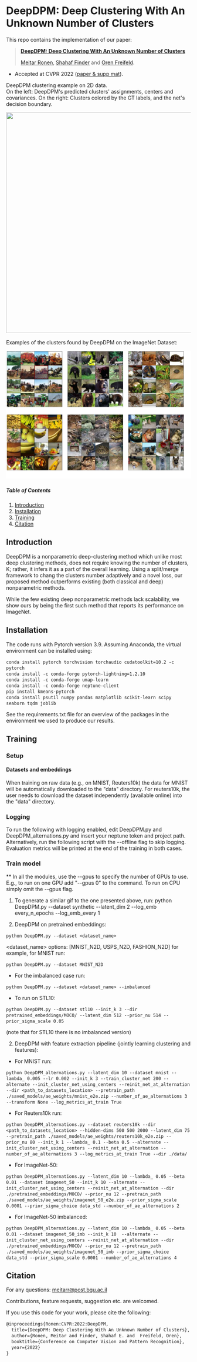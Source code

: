 # DeepDPM: Deep Clustering With An Unknown Number of Clusters
This repo contains the implementation of our paper:
> [**DeepDPM: Deep Clustering With An Unknown Number of Clusters**]()
>
> [Meitar Ronen](https://www.linkedin.com/in/meitar-ronen/), [Shahaf Finder](https://shahaffind.github.io) and [Oren Freifeld](https://www.cs.bgu.ac.il/~orenfr/index.htm).

- Accepted at CVPR 2022 ([paper \& supp mat](https://arxiv.org/abs/2203.14309)).

DeepDPM clustering example on 2D data.<br />
On the left: DeepDPM's predicted clusters' assignments, centers and covariances. On the right: Clusters colored by the GT labels, and the net's decision boundary.
<br>
<p align="center">
<img src="clustering_example.gif" width="750" height="600">
</p>


Examples of the clusters found by DeepDPM on the ImageNet Dataset:


![Examples of the clusters found by DeepDPM on the ImageNet dataset](ImageNet_cluster_examples/cluster_examples.jpg?raw=true "Examples of the clusters found by DeepDPM on the ImageNet dataset")


##### Table of Contents  
1. [Introduction](#Introduction)  
2. [Installation](#Installation)
3. [Training](#Training)
4. [Citation](#Citation)


## Introduction
DeepDPM is a nonparametric deep-clustering method which unlike most deep clustering methods, does not require knowing the number of clusters, K; rather, it infers it as a part of the overall learning. Using a split/merge framework to chang the clusters number adaptively and a novel loss, our proposed method outperforms existing (both classical and deep) nonparametric methods.

While the few existing deep nonparametric methods lack scalability, we show ours by being the first such method that reports its performance on ImageNet.

## Installation
The code runs with Pytorch version 3.9.
Assuming Anaconda, the virtual environment can be installed using:
```
conda install pytorch torchvision torchaudio cudatoolkit=10.2 -c pytorch
conda install -c conda-forge pytorch-lightning=1.2.10
conda install -c conda-forge umap-learn
conda install -c conda-forge neptune-client
pip install kmeans-pytorch
conda install psutil numpy pandas matplotlib scikit-learn scipy seaborn tqdm joblib
```
See the requirements.txt file for an overview of the packages in the environment we used to produce our results.

## Training
### Setup
#### Datasets and embeddings

When training on raw data (e.g., on MNIST, Reuters10k) the data for MNIST will be automatically downloaded to the "data" directory. For reuters10k, the user needs to download the dataset independently (available online) into the "data" directory.

### Logging
To run the following with logging enabled, edit DeepDPM.py and DeepDPM_alternations.py and insert your neptune token and project path. Alternatively, run the following script with the --offline flag to skip logging. Evaluation metrics will be printed at the end of the training in both cases.


### Train model
** In all the modules, use the --gpus to specify the number of GPUs to use.
E.g., to run on one GPU add "--gpus 0" to the command. To run on CPU simply omit the --gpus flag.

1. To generate a similar gif to the one presented above, run:
python DeepDPM.py --dataset synthetic --latent_dim 2 --log_emb every_n_epochs --log_emb_every 1

2. DeepDPM on pretrained embeddings:
```
python DeepDPM.py --dataset <dataset_name>
```
<dataset_name> options: [MNIST_N2D, USPS_N2D, FASHION_N2D]
for example, for MNIST run:
```
python DeepDPM.py --dataset MNIST_N2D
```
- For the imbalanced case run:
```
python DeepDPM.py --dataset <dataset_name> --imbalanced
```

- To run on STL10: 
```
python DeepDPM.py --dataset stl10 --init_k 3 --dir pretrained_embeddings/MOCO/ --latent_dim 512 --prior_nu 514 --prior_sigma_scale 0.05
```
(note that for STL10 there is no imbalanced version)

2. DeepDPM with feature extraction pipeline (jointly learning clustering and features):
- For MNIST run:
```
python DeepDPM_alternations.py --latent_dim 10 --dataset mnist --lambda_ 0.005 --lr 0.002 --init_k 3 --train_cluster_net 200 --alternate --init_cluster_net_using_centers --reinit_net_at_alternation --dir <path_to_datasets_location> --pretrain_path ./saved_models/ae_weights/mnist_e2e.zip --number_of_ae_alternations 3 --transform None --log_metrics_at_train True
```


- For Reuters10k run:
```
python DeepDPM_alternations.py --dataset reuters10k --dir <path_to_datasets_location> --hidden-dims 500 500 2000 --latent_dim 75 --pretrain_path ./saved_models/ae_weights/reuters10k_e2e.zip --prior_nu 80 --init_k 1 --lambda_ 0.1 --beta 0.5 --alternate --init_cluster_net_using_centers --reinit_net_at_alternation --number_of_ae_alternations 3 --log_metrics_at_train True --dir ./data/
```
- For ImageNet-50:
```
python DeepDPM_alternations.py --latent_dim 10 --lambda_ 0.05 --beta 0.01 --dataset imagenet_50 --init_k 10 --alternate --init_cluster_net_using_centers --reinit_net_at_alternation --dir ./pretrained_embeddings/MOCO/ --prior_nu 12 --pretrain_path ./saved_models/ae_weights/imagenet_50_e2e.zip --prior_sigma_scale 0.0001 --prior_sigma_choice data_std --number_of_ae_alternations 2
```
- For ImageNet-50 imbalanced:
```
python DeepDPM_alternations.py --latent_dim 10 --lambda_ 0.05 --beta 0.01 --dataset imagenet_50_imb --init_k 10  --alternate --init_cluster_net_using_centers --reinit_net_at_alternation --dir ./pretrained_embeddings/MOCO/ --prior_nu 12 --pretrain_path ./saved_models/ae_weights/imagenet_50_imb --prior_sigma_choice data_std --prior_sigma_scale 0.0001 --number_of_ae_alternations 4
```

## Citation

For any questions: meitarr@post.bgu.ac.il

Contributions, feature requests, suggestion etc. are welcomed.

If you use this code for your work, please cite the following:

```
@inproceedings{Ronen:CVPR:2022:DeepDPM,
  title={DeepDPM: Deep Clustering With An Unknown Number of Clusters},
  author={Ronen, Meitar and Finder, Shahaf E. and  Freifeld, Oren},
  booktitle={Conference on Computer Vision and Pattern Recognition},
  year={2022}
}
```

